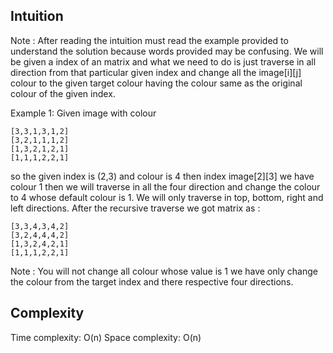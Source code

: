 ## Intuition
Note : After reading the intuition must read the example provided to understand the solution because words provided may be confusing.
We will be given a index of an matrix and what we need to do is just traverse in all direction from that particular given index and change all the image[i][j] colour to the given target colour having the colour same as the original colour of the given index.

Example 1: Given image with colour
````
[3,3,1,3,1,2]
[3,2,1,1,1,2]
[1,3,2,1,2,1]
[1,1,1,2,2,1]
````
so the given index is (2,3) and colour is 4
then index image[2][3] we have colour 1 then we will traverse in all the four direction and change the colour to 4 whose default colour is 1.
We will only traverse in top, bottom, right and left directions.
After the recursive traverse we got matrix as :
````
[3,3,4,3,4,2]
[3,2,4,4,4,2]
[1,3,2,4,2,1]
[1,1,1,2,2,1]
````
Note : You will not change all colour whose value is 1 we have only change the colour from the target index and there respective four directions.

## Complexity
Time complexity: O(n)
Space complexity: O(n)
